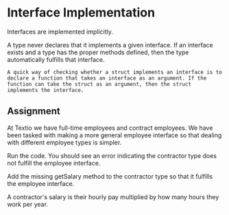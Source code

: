 # Interface Implementation

Interfaces are implemented implicitly.

A type never declares that it implements a given interface. If an interface exists and a type has the proper methods defined, then the type automatically fulfills that interface.

    A quick way of checking whether a struct implements an interface is to declare a function that takes an interface as an argument. If the function can take the struct as an argument, then the struct implements the interface.

## Assignment

At Textio we have full-time employees and contract employees. We have been tasked with making a more general employee interface so that dealing with different employee types is simpler.

Run the code. You should see an error indicating the contractor type does not fulfill the employee interface.

Add the missing getSalary method to the contractor type so that it fulfills the employee interface.

A contractor's salary is their hourly pay multiplied by how many hours they work per year.
